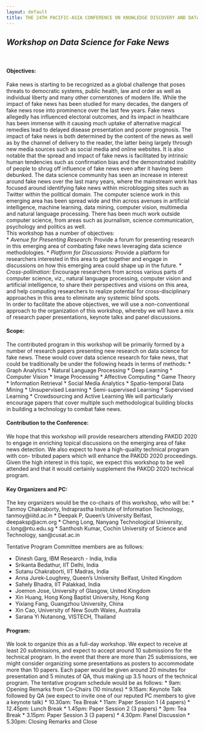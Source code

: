 ```yaml
---
layout: default
title: THE 24TH PACIFIC-ASIA CONFERENCE ON KNOWLEDGE DISCOVERY AND DATA MINING
---
```

<h2><i>Workshop on Data Science for Fake News</i></h2>
<br>
<h4><b>Objectives:</b></h4>
Fake news is starting to be recognized as a global challenge that poses threats
to democratic systems, public health, law and order as well as individual liberty
and many other cornerstones of modern life. While the impact of fake news has
been studied for many decades, the dangers of fake news rose into prominence
over the last few years. Fake news allegedly has influenced electoral outcomes,
and its impact in healthcare has been immense with it causing much uptake
of alternative magical remedies lead to delayed disease presentation and poorer
prognosis. The impact of fake news is both determined by the content of the
news as well as by the channel of delivery to the reader, the latter being largely
through new media sources such as social media and online websites. It is also
notable that the spread and impact of fake news is facilitated by intrinsic human
tendencies such as confirmation bias and the demonstrated inability of people
to shrug off influence of fake news even after it having been debunked. The
data science community has seen an increase in interest around fake news over
the last many years, where the mainstream work has focused around identifying
fake news within microblogging sites such as Twitter within the political domain.
The computer science work in this emerging area has been spread wide and thin
across avenues in artificial intelligence, machine learning, data mining, computer
vision, multimedia and natural language processing. There has been much work
outside computer science, from areas such as journalism, science communication,
psychology and politics as well.
<br>
This workshop has a number of objectives: <br>
 * <i>Avenue for Presenting Research:</i> Provide a forum for presenting research in this emerging area of combating fake news leveraging data science methodologies.
 * <i>Platform for Discussions:</i> Provide a platform for researchers interested in this area to get together and engage in discussions on how this emerging area could shape up in the future.
 * <i>Cross-pollination:</i> Encourage researchers from across various parts of computer science, viz., natural language processing, computer vision and artificial intelligence, to share their perspectives and visions on this area, and help computing researchers to realize potential for cross-disciplinary approaches in this area to eliminate any systemic blind spots.<br>
 In order to facilitate the above objectives, we will use a non-conventional approach to the organization of this workshop, whereby we will have a mix of research paper presentations, keynote talks and panel discussions.

<h4><b>Scope:</b></h4>
The contributed program in this workshop will be primarily formed by a number
of research papers presenting new research on data science for fake news. These
would cover data science research for fake news, that could be traditionally be
under the following heads in terms of methods:
 * Graph Analytics
 * Natural Language Processing
 * Deep Learning
 * Computer Vision
 * Image Processing
 * Affective Computing
 * Game Theory
 * Information Retrieval
 * Social Media Analytics
 * Spatio-temporal Data Mining
 * Unsupervised Learning
 * Semi-supervised Learning
 * Supervised Learning
 * Crowdsourcing and Active Learning
We will particularly encourage papers that cover multiple such methodological building blocks in building a technology to combat fake news.

<h4><b>Contribution to the Conference:</b></h4>
We hope that this workshop will provide researchers attending PAKDD 2020
to engage in enriching topical discussions on the emerging area of fake news
detection. We also expect to have a high-quality technical program with con-
tributed papers which will enhance the PAKDD 2020 proceedings. Given the
high interest in this topic, we expect this workshop to be well attended and that
it would certainly supplement the PAKDD 2020 technical program.

<h4><b>Key Organizers and PC:</b></h4>
The key organizers would be the co-chairs of this workshop, who will be:
 * Tanmoy Chakraborty, Indraprastha Institute of Information Technology, tanmoy@iiitd.ac.in
 * Deepak P, Queen’s University Belfast, deepaksp@acm.org
 * Cheng Long, Nanyang Technological University, c.long@ntu.edu.sg
 *  Santhosh Kumar, Cochin University of Science and Technology, san@cusat.ac.in

Tentative Program Committee members are as follows:
 * Dinesh Garg, IBM Research - India, India
 * Srikanta Bedathur, IIT Delhi, India
 * Sutanu Chakraborti, IIT Madras, India
 * Anna Jurek-Loughrey, Queen’s University Belfast, United Kingdom
 * Sahely Bhadra, IIT Palakkad, India
 * Joemon Jose, University of Glasgow, United Kingdom
 * Xin Huang, Hong Kong Baptist University, Hong Kong
 * Yixiang Fang, Guangzhou University, China
 * Xin Cao, University of New South Wales, Australia
 * Sarana Yi Nutanong, VISTECH, Thailand

<h4><b>Program:</b></h4>
We look to organize this as a full-day workshop. We expect to receive at least
20 submissions, and expect to accept around 10 submissions for the technical
program. In the event that there are more than 25 submissions, we might
consider organizing some presentations as posters to accommodate more than
10 papers. Each paper would be given around 20 minutes for presentation and
5 minutes of QA, thus making up 3.5 hours of the technical program. The
tentative program schedule would be as follows:
 * 9am: Opening Remarks from Co-Chairs (10 minutes)
 * 9.15am: Keynote Talk followed by QA (we expect to invite one of our reputed PC members to give a keynote talk)
 * 10.30am: Tea Break
 * 11am: Paper Session 1 (4 papers)
 * 12.45pm: Lunch Break
 * 1.45pm: Paper Session 2 (3 papers)
 * 3pm: Tea Break
 * 3.15pm: Paper Session 3 (3 papers)
 * 4.30pm: Panel Discussion
 * 5.30pm: Closing Remarks and Close